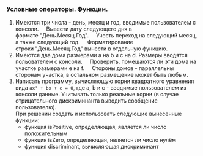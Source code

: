 ### Условные операторы. Функции.
1. Имеются три числа - день, месяц и год, вводимые пользователем с консоли.
    Вывести дату следующего дня в формате "День.Месяц.Год".
    Учесть переход на следующий месяц, а также следующий год.
    Форматирование строки "День.Месяц.Год" вынести в отдельную функцию.
2. Имеются два дома размерами a на b и c на d. Размеры вводятся польователем с консоли.
    Проверить, помещаются ли эти дома на участке размерами e на f.
    Стороны домов - параллельны сторонам участка, в остальном размещение может быть любым.
3. Написать программу, вычисляющую корни квадратного уравнения вида `ax² + bx + c = 0`,
где a, b и c - вводимые пользователем из консоли данные.
Учитывать только реальные корни (в случае отрицательного дискриминанта выводить сообщение пользователю).\
При решении создать и использовать следующие вынесенные функции:
    - функция isPositive, определяющая, является ли число положительным
    - функция isZero, определяющая, является ли число нулём
    - функция discriminant, вычисляющая дискриминант